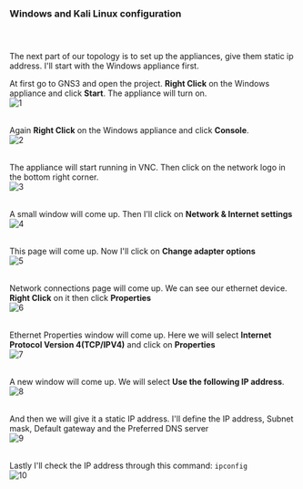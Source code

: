 ### Windows and Kali Linux configuration <br> <br><br>

The next part of our topology is to set up the appliances, give them static ip address. I'll start with the Windows appliance first.

At first go to GNS3 and open the project. **Right Click** on the Windows appliance and click **Start**. The appliance will turn on.<br>
![1](https://user-images.githubusercontent.com/60141836/209491615-387a3c25-fc1d-4907-8f46-5e467e453913.png)
<br><br>

Again **Right Click** on the Windows appliance and click **Console**.<br>
![2](https://user-images.githubusercontent.com/60141836/209491617-3996b8cd-3799-4f1c-a94a-1caf59363693.png)
<br><br>

The appliance will start running in VNC. Then click on the network logo in the bottom right corner.<br>
![3](https://user-images.githubusercontent.com/60141836/209491619-f10b62fe-1fcd-4daa-9859-0f4e1495197e.png)
<br><br>

A small window will come up. Then I'll click on **Network & Internet settings**<br>
![4](https://user-images.githubusercontent.com/60141836/209491621-925f12e1-37e5-4362-a03f-e1d9e2448d4b.png)
<br><br>

This page will come up. Now I'll click on **Change adapter options**<br>
![5](https://user-images.githubusercontent.com/60141836/209491599-5f7b1cbf-a979-45bd-8598-963e0b3debab.png)
<br><br>

Network connections page will come up. We can see our ethernet device. **Right Click** on it then click **Properties**<br>
![6](https://user-images.githubusercontent.com/60141836/209491605-c366a2b4-79a9-48c5-9584-56849ffdefc6.png)
<br><br>

Ethernet Properties window will come up. Here we will select **Internet Protocol Version 4(TCP/IPV4)** and click on **Properties**<br>
![7](https://user-images.githubusercontent.com/60141836/209491607-cd4694f3-3f30-4a4a-bfca-8878ae522011.png)
<br><br>

A new window will come up. We will select **Use the following IP address**.<br>
![8](https://user-images.githubusercontent.com/60141836/209491609-6f744b2c-3ec7-462c-9465-85901d5e2dc7.png)
<br><br>

And then we will give it a static IP address. I'll define the IP address, Subnet mask, Default gateway and the Preferred DNS server<br>
![9](https://user-images.githubusercontent.com/60141836/209491611-1221d9ce-02fd-47fe-861b-9061807e69a6.png)
<br><br>

Lastly I'll check the IP address through this command: ```ipconfig```<br>
![10](https://user-images.githubusercontent.com/60141836/209491613-076d6bee-cf77-4c52-848b-423006d242af.png)
<br><br>